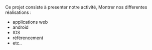 
Ce projet consiste à presenter notre activité,
Montrer nos differentes réalisations :
- applications web
- android
- IOS
- référencement
- etc..
